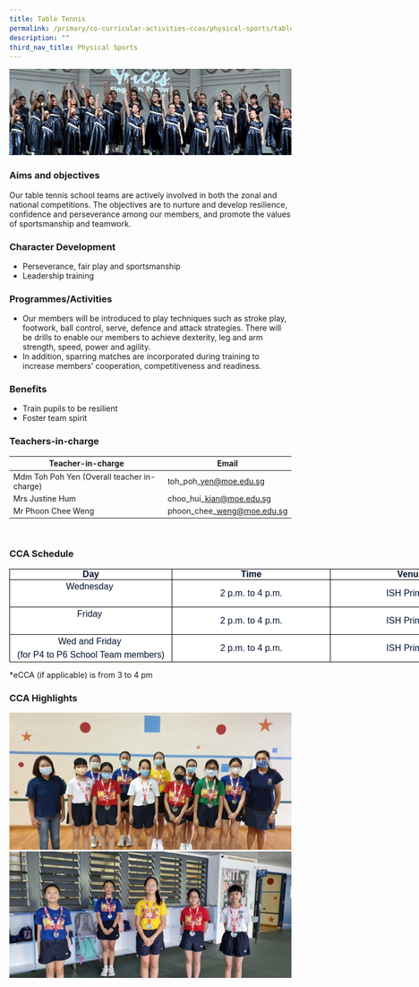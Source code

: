 ```yaml
---
title: Table Tennis
permalink: /primary/co-curricular-activities-ccas/physical-sports/table-tennis/
description: ""
third_nav_title: Physical Sports
---
```

![](/images/01%20Banner%20Photos/cca.jpg)

### **Aims and objectives**&nbsp;

<p>Our table tennis school teams are actively involved in both the zonal and national competitions. The objectives are to nurture and develop resilience, confidence and perseverance among our members, and promote the values of sportsmanship and teamwork.&nbsp;</p>

### **Character Development**&nbsp;
<ul>
<li>Perseverance, fair play and sportsmanship&nbsp;</li>
<li>Leadership training</li>
</ul>

### **Programmes/Activities**&nbsp;
<ul>
<li>Our members will be introduced to play techniques such as stroke play, footwork, ball control, serve, defence and attack strategies. There will be drills to enable our members to achieve dexterity, leg and arm strength, speed, power and agility.&nbsp;</li>
<li>In addition, sparring matches are incorporated during training&nbsp;to increase members’ cooperation, competitiveness and readiness.&nbsp;</li>
</ul>

### **Benefits**&nbsp;
<ul>
<li>Train pupils to be resilient</li>
<li>Foster team spirit</li>
</ul>

### Teachers-in-charge



| Teacher-in-charge | Email |
| -------- | -------- | 
| Mdm Toh Poh Yen&nbsp;(Overall teacher in-charge) | toh\_poh\_yen@moe.edu.sg |
| Mrs Justine Hum | choo\_hui\_kian@moe.edu.sg |
| Mr Phoon Chee Weng | phoon\_chee\_weng@moe.edu.sg |


<br>


### CCA Schedule
<table style="margin: 0px; outline: 0px; padding: 0px; border-collapse: collapse; color: rgb(0, 18, 45); font-family: Mulish, sans-serif; font-size: 16px; font-style: normal; font-variant-ligatures: normal; font-variant-caps: normal; font-weight: 400; letter-spacing: normal; orphans: 2; text-align: left; text-transform: none; white-space: normal; widows: 2; word-spacing: 0px; -webkit-text-stroke-width: 0px; background-color: rgb(255, 255, 255); text-decoration-thickness: initial; text-decoration-style: initial; text-decoration-color: initial; border: none; width: 860px;" cellpadding="0" cellspacing="0" border="1" class="MsoTableGrid"><tbody style="margin: 0px; outline: 0px; padding: 0px;"><tr style="margin: 0px; outline: 0px; padding: 0px;"><td style="margin: 0px; outline: 0px; padding: 0in 5.4pt; width: 303px; border: 1pt solid windowtext;" width="184"><p style="margin: 0px 0px 0.0001pt; outline: 0px; padding: 0px; line-height: normal; color: rgb(0, 18, 45); font-family: Mulish, sans-serif; font-size: 16px; text-align: center;" align="center" class="MsoNormal"><b style="margin: 0px; outline: 0px; padding: 0px;"><span style="margin: 0px; outline: 0px; padding: 0px; font-size: 12pt; font-family: Arial, sans-serif;" lang="EN-SG">Day</span></b></p></td><td style="margin: 0px; outline: 0px; padding: 0in 5.4pt; width: 303px; border-top: 1pt solid windowtext; border-right: 1pt solid windowtext; border-bottom: 1pt solid windowtext; border-image: initial; border-left: none;" width="184"><p style="margin: 0px 0px 0.0001pt; outline: 0px; padding: 0px; line-height: normal; color: rgb(0, 18, 45); font-family: Mulish, sans-serif; font-size: 16px; text-align: center;" align="center" class="MsoNormal"><b style="margin: 0px; outline: 0px; padding: 0px;"><span style="margin: 0px; outline: 0px; padding: 0px; font-size: 12pt; font-family: Arial, sans-serif;" lang="EN-SG">Time</span></b></p></td><td style="margin: 0px; outline: 0px; padding: 0in 5.4pt; width: 303px; border-top: 1pt solid windowtext; border-right: 1pt solid windowtext; border-bottom: 1pt solid windowtext; border-image: initial; border-left: none;" width="184"><p style="margin: 0px 0px 0.0001pt; outline: 0px; padding: 0px; line-height: normal; color: rgb(0, 18, 45); font-family: Mulish, sans-serif; font-size: 16px; text-align: center;" align="center" class="MsoNormal"><b style="margin: 0px; outline: 0px; padding: 0px;"><span style="margin: 0px; outline: 0px; padding: 0px; font-size: 12pt; font-family: Arial, sans-serif;" lang="EN-SG">Venue</span></b></p></td></tr><tr style="margin: 0px; outline: 0px; padding: 0px;"><td style="margin: 0px; outline: 0px; padding: 0in 5.4pt; width: 138.25pt; border-right: 1pt solid black; border-bottom: 1pt solid black; border-left: 1pt solid black; border-image: initial; border-top: none;" width="184"><div style="margin: 0px; outline: 0px; padding: 0px; line-height: 24px; color: rgb(0, 18, 45); font-family: Mulish, sans-serif; font-size: 16px; text-align: center;">Wednesday&nbsp;<br style="margin: 0px; outline: 0px; padding: 0px;"></div><div style="margin: 0px; outline: 0px; padding: 0px; line-height: 24px; color: rgb(0, 18, 45); font-family: Mulish, sans-serif; font-size: 16px; text-align: center;"><br style="margin: 0px; outline: 0px; padding: 0px;"></div></td><td style="margin: 0px; outline: 0px; padding: 0in 5.4pt; text-align: center; width: 138.25pt; border-top: none; border-left: none; border-bottom: 1pt solid black; border-right: 1pt solid black;" width="184">2 p.m. to 4 p.m.</td><td style="margin: 0px; outline: 0px; padding: 0in 5.4pt; text-align: center; width: 138.3pt; border-top: none; border-left: none; border-bottom: 1pt solid black; border-right: 1pt solid black;" width="184">ISH Primary</td></tr><tr style="margin: 0px; outline: 0px; padding: 0px;"><td style="margin: 0px; outline: 0px; padding: 0in 5.4pt; width: 138.25pt; border-right: 1pt solid black; border-bottom: 1pt solid black; border-left: 1pt solid black; border-image: initial; border-top: none;" width="184"><div style="margin: 0px; outline: 0px; padding: 0px; line-height: 24px; color: rgb(0, 18, 45); font-family: Mulish, sans-serif; font-size: 16px; text-align: center;">Friday&nbsp;<br style="margin: 0px; outline: 0px; padding: 0px;"></div><div style="margin: 0px; outline: 0px; padding: 0px; line-height: 24px; color: rgb(0, 18, 45); font-family: Mulish, sans-serif; font-size: 16px; text-align: center;"><br style="margin: 0px; outline: 0px; padding: 0px;"></div></td><td style="margin: 0px; outline: 0px; padding: 0in 5.4pt; width: 138.25pt; border-top: none; border-left: none; border-bottom: 1pt solid black; border-right: 1pt solid black;" width="184"><p style="margin: 0px 0px 0.0001pt; outline: 0px; padding: 0px; line-height: 16.8pt; color: rgb(0, 18, 45); font-family: Mulish, sans-serif; font-size: 16px; text-align: center;" align="center" class="MsoNormal"><span style="margin: 0px; outline: 0px; padding: 0px; text-align: left;">2 p.m. to 4 p.m.</span></p></td><td style="margin: 0px; outline: 0px; padding: 0in 5.4pt; text-align: center; width: 138.3pt; border-top: none; border-left: none; border-bottom: 1pt solid black; border-right: 1pt solid black;" width="184">ISH Primary</td></tr><tr style="margin: 0px; outline: 0px; padding: 0px;"><td style="margin: 0px; outline: 0px; padding: 0in 5.4pt; width: 138.25pt; border-right: 1pt solid black; border-bottom: 1pt solid black; border-left: 1pt solid black; border-image: initial; border-top: none;" width="184"><div style="margin: 0px; outline: 0px; padding: 0px; line-height: 24px; color: rgb(0, 18, 45); font-family: Mulish, sans-serif; font-size: 16px; text-align: center;">Wed and Friday&nbsp;<br style="margin: 0px; outline: 0px; padding: 0px;"></div><div style="margin: 0px; outline: 0px; padding: 0px; line-height: 24px; color: rgb(0, 18, 45); font-family: Mulish, sans-serif; font-size: 16px; text-align: center;">(for P4 to P6 School Team members)<br style="margin: 0px; outline: 0px; padding: 0px;"></div></td><td style="margin: 0px; outline: 0px; padding: 0in 5.4pt; text-align: center; width: 138.25pt; border-top: none; border-left: none; border-bottom: 1pt solid black; border-right: 1pt solid black;" width="184">2 p.m. to 4 p.m.<br style="margin: 0px; outline: 0px; padding: 0px;"></td><td style="margin: 0px; outline: 0px; padding: 0in 5.4pt; text-align: center; width: 138.3pt; border-top: none; border-left: none; border-bottom: 1pt solid black; border-right: 1pt solid black;" width="184">ISH Primary</td></tr></tbody></table>

\*eCCA (if applicable) is from 3 to 4 pm

### **CCA Highlights**

![](/images/04%20CCAs/Table%20Tennis2023_Pic01.jpg)<br>
![](/images/04%20CCAs/Table%20Tennis2023_Pic02.jpg)